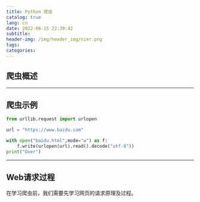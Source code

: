 ```yaml
---
title: Python 爬虫
catalog: true
lang: cn
date: 2022-08-15 22:39:42
subtitle:
header-img: /img/header_img/nier.png
tags:
categories:
---
```


## 爬虫概述

**************************

## 爬虫示例

```python
from urllib.request import urlopen

url = "https://www.baidu.com"

with open("baidu.html",mode="w") as f:
    f.write(urlopen(url).read().decode("utf-8"))
print("Over")
```

*************************

## Web请求过程

在学习爬虫前，我们需要先学习网页的请求原理及过程。

